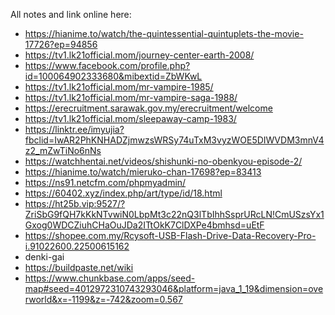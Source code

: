 All notes and link online here:
+ https://hianime.to/watch/the-quintessential-quintuplets-the-movie-17726?ep=94856
+ https://tv1.lk21official.mom/journey-center-earth-2008/
+ https://www.facebook.com/profile.php?id=100064902333680&mibextid=ZbWKwL
+ https://tv1.lk21official.mom/mr-vampire-1985/
+ https://tv1.lk21official.mom/mr-vampire-saga-1988/
+ https://erecruitment.sarawak.gov.my/erecruitment/welcome
+ https://tv1.lk21official.mom/sleepaway-camp-1983/
+ https://linktr.ee/imyujia?fbclid=IwAR2PhKNHADZjmwzsWRSy74uTxM3vyzWOE5DIWVDM3mnV4z2_mZwTiNo6nNs
+ https://watchhentai.net/videos/shishunki-no-obenkyou-episode-2/
+ https://hianime.to/watch/mieruko-chan-17698?ep=83413
+ https://ns91.netcfm.com/phpmyadmin/
+ https://60402.xyz/index.php/art/type/id/18.html
+ https://ht25b.vip:9527/?ZriSbG9fQH7kKkNTvwiN0LbpMt3c22nQ3lTbIhhSsprURcLN!CmUSzsYx1Gxog0WDCZiuhCHaOuJDa2ITtOkK7ClDXPe4bmhsd=uEtF
+ https://shopee.com.my/Rcysoft-USB-Flash-Drive-Data-Recovery-Pro-i.91022600.22500615162
+ denki-gai
+ https://buildpaste.net/wiki
+ https://www.chunkbase.com/apps/seed-map#seed=4012972310743293046&platform=java_1_19&dimension=overworld&x=-1199&z=-742&zoom=0.567
